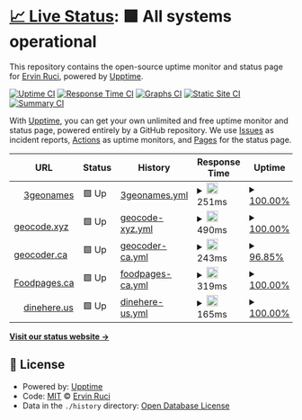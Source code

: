 # [📈 Live Status](https://uptime.3geonames.org): <!--live status--> **🟩 All systems operational**

This repository contains the open-source uptime monitor and status page for [Ervin Ruci](http://eruci.com), powered by [Upptime](https://github.com/upptime/upptime).

[![Uptime CI](https://github.com/koj-co/upptime/workflows/Uptime%20CI/badge.svg)](https://github.com/koj-co/upptime/actions?query=workflow%3A%22Uptime+CI%22)
[![Response Time CI](https://github.com/koj-co/upptime/workflows/Response%20Time%20CI/badge.svg)](https://github.com/koj-co/upptime/actions?query=workflow%3A%22Response+Time+CI%22)
[![Graphs CI](https://github.com/koj-co/upptime/workflows/Graphs%20CI/badge.svg)](https://github.com/koj-co/upptime/actions?query=workflow%3A%22Graphs+CI%22)
[![Static Site CI](https://github.com/koj-co/upptime/workflows/Static%20Site%20CI/badge.svg)](https://github.com/koj-co/upptime/actions?query=workflow%3A%22Static+Site+CI%22)
[![Summary CI](https://github.com/koj-co/upptime/workflows/Summary%20CI/badge.svg)](https://github.com/koj-co/upptime/actions?query=workflow%3A%22Summary+CI%22)

With [Upptime](https://upptime.js.org), you can get your own unlimited and free uptime monitor and status page, powered entirely by a GitHub repository. We use [Issues](https://github.com/eruci/upptime/issues) as incident reports, [Actions](https://github.com/eruci/upptime/actions) as uptime monitors, and [Pages](https://uptime.3geonames.org) for the status page.

<!--start: status pages-->
<!-- This summary is generated by Upptime (https://github.com/upptime/upptime) -->
<!-- Do not edit this manually, your changes will be overwritten -->
<!-- prettier-ignore -->
| URL | Status | History | Response Time | Uptime |
| --- | ------ | ------- | ------------- | ------ |
| <img alt="" src="https://favicons.githubusercontent.com/3geonames.org" height="13"> [3geonames](https://3geonames.org) | 🟩 Up | [3geonames.yml](https://github.com/eruci/uptime/commits/master/history/3geonames.yml) | <details><summary><img alt="Response time graph" src="./graphs/3geonames/response-time-week.png" height="20"> 251ms</summary><br><a href="https://uptime.3geonames.org/history/3geonames"><img alt="Response time 251" src="https://img.shields.io/endpoint?url=https%3A%2F%2Fraw.githubusercontent.com%2Feruci%2Fuptime%2Fmaster%2Fapi%2F3geonames%2Fresponse-time.json"></a><br><a href="https://uptime.3geonames.org/history/3geonames"><img alt="24-hour response time 251" src="https://img.shields.io/endpoint?url=https%3A%2F%2Fraw.githubusercontent.com%2Feruci%2Fuptime%2Fmaster%2Fapi%2F3geonames%2Fresponse-time-day.json"></a><br><a href="https://uptime.3geonames.org/history/3geonames"><img alt="7-day response time 251" src="https://img.shields.io/endpoint?url=https%3A%2F%2Fraw.githubusercontent.com%2Feruci%2Fuptime%2Fmaster%2Fapi%2F3geonames%2Fresponse-time-week.json"></a><br><a href="https://uptime.3geonames.org/history/3geonames"><img alt="30-day response time 251" src="https://img.shields.io/endpoint?url=https%3A%2F%2Fraw.githubusercontent.com%2Feruci%2Fuptime%2Fmaster%2Fapi%2F3geonames%2Fresponse-time-month.json"></a><br><a href="https://uptime.3geonames.org/history/3geonames"><img alt="1-year response time 251" src="https://img.shields.io/endpoint?url=https%3A%2F%2Fraw.githubusercontent.com%2Feruci%2Fuptime%2Fmaster%2Fapi%2F3geonames%2Fresponse-time-year.json"></a></details> | <details><summary><a href="https://uptime.3geonames.org/history/3geonames">100.00%</a></summary><a href="https://uptime.3geonames.org/history/3geonames"><img alt="All-time uptime 100.00%" src="https://img.shields.io/endpoint?url=https%3A%2F%2Fraw.githubusercontent.com%2Feruci%2Fuptime%2Fmaster%2Fapi%2F3geonames%2Fuptime.json"></a><br><a href="https://uptime.3geonames.org/history/3geonames"><img alt="24-hour uptime 100.00%" src="https://img.shields.io/endpoint?url=https%3A%2F%2Fraw.githubusercontent.com%2Feruci%2Fuptime%2Fmaster%2Fapi%2F3geonames%2Fuptime-day.json"></a><br><a href="https://uptime.3geonames.org/history/3geonames"><img alt="7-day uptime 100.00%" src="https://img.shields.io/endpoint?url=https%3A%2F%2Fraw.githubusercontent.com%2Feruci%2Fuptime%2Fmaster%2Fapi%2F3geonames%2Fuptime-week.json"></a><br><a href="https://uptime.3geonames.org/history/3geonames"><img alt="30-day uptime 100.00%" src="https://img.shields.io/endpoint?url=https%3A%2F%2Fraw.githubusercontent.com%2Feruci%2Fuptime%2Fmaster%2Fapi%2F3geonames%2Fuptime-month.json"></a><br><a href="https://uptime.3geonames.org/history/3geonames"><img alt="1-year uptime 100.00%" src="https://img.shields.io/endpoint?url=https%3A%2F%2Fraw.githubusercontent.com%2Feruci%2Fuptime%2Fmaster%2Fapi%2F3geonames%2Fuptime-year.json"></a></details>
| <img alt="" src="https://favicons.githubusercontent.com/geocode.xyz" height="13"> [geocode.xyz](https://geocode.xyz) | 🟩 Up | [geocode-xyz.yml](https://github.com/eruci/uptime/commits/master/history/geocode-xyz.yml) | <details><summary><img alt="Response time graph" src="./graphs/geocode-xyz/response-time-week.png" height="20"> 490ms</summary><br><a href="https://uptime.3geonames.org/history/geocode-xyz"><img alt="Response time 490" src="https://img.shields.io/endpoint?url=https%3A%2F%2Fraw.githubusercontent.com%2Feruci%2Fuptime%2Fmaster%2Fapi%2Fgeocode-xyz%2Fresponse-time.json"></a><br><a href="https://uptime.3geonames.org/history/geocode-xyz"><img alt="24-hour response time 490" src="https://img.shields.io/endpoint?url=https%3A%2F%2Fraw.githubusercontent.com%2Feruci%2Fuptime%2Fmaster%2Fapi%2Fgeocode-xyz%2Fresponse-time-day.json"></a><br><a href="https://uptime.3geonames.org/history/geocode-xyz"><img alt="7-day response time 490" src="https://img.shields.io/endpoint?url=https%3A%2F%2Fraw.githubusercontent.com%2Feruci%2Fuptime%2Fmaster%2Fapi%2Fgeocode-xyz%2Fresponse-time-week.json"></a><br><a href="https://uptime.3geonames.org/history/geocode-xyz"><img alt="30-day response time 490" src="https://img.shields.io/endpoint?url=https%3A%2F%2Fraw.githubusercontent.com%2Feruci%2Fuptime%2Fmaster%2Fapi%2Fgeocode-xyz%2Fresponse-time-month.json"></a><br><a href="https://uptime.3geonames.org/history/geocode-xyz"><img alt="1-year response time 490" src="https://img.shields.io/endpoint?url=https%3A%2F%2Fraw.githubusercontent.com%2Feruci%2Fuptime%2Fmaster%2Fapi%2Fgeocode-xyz%2Fresponse-time-year.json"></a></details> | <details><summary><a href="https://uptime.3geonames.org/history/geocode-xyz">100.00%</a></summary><a href="https://uptime.3geonames.org/history/geocode-xyz"><img alt="All-time uptime 100.00%" src="https://img.shields.io/endpoint?url=https%3A%2F%2Fraw.githubusercontent.com%2Feruci%2Fuptime%2Fmaster%2Fapi%2Fgeocode-xyz%2Fuptime.json"></a><br><a href="https://uptime.3geonames.org/history/geocode-xyz"><img alt="24-hour uptime 100.00%" src="https://img.shields.io/endpoint?url=https%3A%2F%2Fraw.githubusercontent.com%2Feruci%2Fuptime%2Fmaster%2Fapi%2Fgeocode-xyz%2Fuptime-day.json"></a><br><a href="https://uptime.3geonames.org/history/geocode-xyz"><img alt="7-day uptime 100.00%" src="https://img.shields.io/endpoint?url=https%3A%2F%2Fraw.githubusercontent.com%2Feruci%2Fuptime%2Fmaster%2Fapi%2Fgeocode-xyz%2Fuptime-week.json"></a><br><a href="https://uptime.3geonames.org/history/geocode-xyz"><img alt="30-day uptime 100.00%" src="https://img.shields.io/endpoint?url=https%3A%2F%2Fraw.githubusercontent.com%2Feruci%2Fuptime%2Fmaster%2Fapi%2Fgeocode-xyz%2Fuptime-month.json"></a><br><a href="https://uptime.3geonames.org/history/geocode-xyz"><img alt="1-year uptime 100.00%" src="https://img.shields.io/endpoint?url=https%3A%2F%2Fraw.githubusercontent.com%2Feruci%2Fuptime%2Fmaster%2Fapi%2Fgeocode-xyz%2Fuptime-year.json"></a></details>
| <img alt="" src="https://favicons.githubusercontent.com/geocoder.ca" height="13"> [geocoder.ca](https://geocoder.ca) | 🟩 Up | [geocoder-ca.yml](https://github.com/eruci/uptime/commits/master/history/geocoder-ca.yml) | <details><summary><img alt="Response time graph" src="./graphs/geocoder-ca/response-time-week.png" height="20"> 243ms</summary><br><a href="https://uptime.3geonames.org/history/geocoder-ca"><img alt="Response time 243" src="https://img.shields.io/endpoint?url=https%3A%2F%2Fraw.githubusercontent.com%2Feruci%2Fuptime%2Fmaster%2Fapi%2Fgeocoder-ca%2Fresponse-time.json"></a><br><a href="https://uptime.3geonames.org/history/geocoder-ca"><img alt="24-hour response time 243" src="https://img.shields.io/endpoint?url=https%3A%2F%2Fraw.githubusercontent.com%2Feruci%2Fuptime%2Fmaster%2Fapi%2Fgeocoder-ca%2Fresponse-time-day.json"></a><br><a href="https://uptime.3geonames.org/history/geocoder-ca"><img alt="7-day response time 243" src="https://img.shields.io/endpoint?url=https%3A%2F%2Fraw.githubusercontent.com%2Feruci%2Fuptime%2Fmaster%2Fapi%2Fgeocoder-ca%2Fresponse-time-week.json"></a><br><a href="https://uptime.3geonames.org/history/geocoder-ca"><img alt="30-day response time 243" src="https://img.shields.io/endpoint?url=https%3A%2F%2Fraw.githubusercontent.com%2Feruci%2Fuptime%2Fmaster%2Fapi%2Fgeocoder-ca%2Fresponse-time-month.json"></a><br><a href="https://uptime.3geonames.org/history/geocoder-ca"><img alt="1-year response time 243" src="https://img.shields.io/endpoint?url=https%3A%2F%2Fraw.githubusercontent.com%2Feruci%2Fuptime%2Fmaster%2Fapi%2Fgeocoder-ca%2Fresponse-time-year.json"></a></details> | <details><summary><a href="https://uptime.3geonames.org/history/geocoder-ca">96.85%</a></summary><a href="https://uptime.3geonames.org/history/geocoder-ca"><img alt="All-time uptime 96.85%" src="https://img.shields.io/endpoint?url=https%3A%2F%2Fraw.githubusercontent.com%2Feruci%2Fuptime%2Fmaster%2Fapi%2Fgeocoder-ca%2Fuptime.json"></a><br><a href="https://uptime.3geonames.org/history/geocoder-ca"><img alt="24-hour uptime 96.85%" src="https://img.shields.io/endpoint?url=https%3A%2F%2Fraw.githubusercontent.com%2Feruci%2Fuptime%2Fmaster%2Fapi%2Fgeocoder-ca%2Fuptime-day.json"></a><br><a href="https://uptime.3geonames.org/history/geocoder-ca"><img alt="7-day uptime 96.85%" src="https://img.shields.io/endpoint?url=https%3A%2F%2Fraw.githubusercontent.com%2Feruci%2Fuptime%2Fmaster%2Fapi%2Fgeocoder-ca%2Fuptime-week.json"></a><br><a href="https://uptime.3geonames.org/history/geocoder-ca"><img alt="30-day uptime 96.85%" src="https://img.shields.io/endpoint?url=https%3A%2F%2Fraw.githubusercontent.com%2Feruci%2Fuptime%2Fmaster%2Fapi%2Fgeocoder-ca%2Fuptime-month.json"></a><br><a href="https://uptime.3geonames.org/history/geocoder-ca"><img alt="1-year uptime 96.85%" src="https://img.shields.io/endpoint?url=https%3A%2F%2Fraw.githubusercontent.com%2Feruci%2Fuptime%2Fmaster%2Fapi%2Fgeocoder-ca%2Fuptime-year.json"></a></details>
| <img alt="" src="https://favicons.githubusercontent.com/foodpages.ca" height="13"> [Foodpages.ca](https://foodpages.ca) | 🟩 Up | [foodpages-ca.yml](https://github.com/eruci/uptime/commits/master/history/foodpages-ca.yml) | <details><summary><img alt="Response time graph" src="./graphs/foodpages-ca/response-time-week.png" height="20"> 319ms</summary><br><a href="https://uptime.3geonames.org/history/foodpages-ca"><img alt="Response time 319" src="https://img.shields.io/endpoint?url=https%3A%2F%2Fraw.githubusercontent.com%2Feruci%2Fuptime%2Fmaster%2Fapi%2Ffoodpages-ca%2Fresponse-time.json"></a><br><a href="https://uptime.3geonames.org/history/foodpages-ca"><img alt="24-hour response time 319" src="https://img.shields.io/endpoint?url=https%3A%2F%2Fraw.githubusercontent.com%2Feruci%2Fuptime%2Fmaster%2Fapi%2Ffoodpages-ca%2Fresponse-time-day.json"></a><br><a href="https://uptime.3geonames.org/history/foodpages-ca"><img alt="7-day response time 319" src="https://img.shields.io/endpoint?url=https%3A%2F%2Fraw.githubusercontent.com%2Feruci%2Fuptime%2Fmaster%2Fapi%2Ffoodpages-ca%2Fresponse-time-week.json"></a><br><a href="https://uptime.3geonames.org/history/foodpages-ca"><img alt="30-day response time 319" src="https://img.shields.io/endpoint?url=https%3A%2F%2Fraw.githubusercontent.com%2Feruci%2Fuptime%2Fmaster%2Fapi%2Ffoodpages-ca%2Fresponse-time-month.json"></a><br><a href="https://uptime.3geonames.org/history/foodpages-ca"><img alt="1-year response time 319" src="https://img.shields.io/endpoint?url=https%3A%2F%2Fraw.githubusercontent.com%2Feruci%2Fuptime%2Fmaster%2Fapi%2Ffoodpages-ca%2Fresponse-time-year.json"></a></details> | <details><summary><a href="https://uptime.3geonames.org/history/foodpages-ca">100.00%</a></summary><a href="https://uptime.3geonames.org/history/foodpages-ca"><img alt="All-time uptime 100.00%" src="https://img.shields.io/endpoint?url=https%3A%2F%2Fraw.githubusercontent.com%2Feruci%2Fuptime%2Fmaster%2Fapi%2Ffoodpages-ca%2Fuptime.json"></a><br><a href="https://uptime.3geonames.org/history/foodpages-ca"><img alt="24-hour uptime 100.00%" src="https://img.shields.io/endpoint?url=https%3A%2F%2Fraw.githubusercontent.com%2Feruci%2Fuptime%2Fmaster%2Fapi%2Ffoodpages-ca%2Fuptime-day.json"></a><br><a href="https://uptime.3geonames.org/history/foodpages-ca"><img alt="7-day uptime 100.00%" src="https://img.shields.io/endpoint?url=https%3A%2F%2Fraw.githubusercontent.com%2Feruci%2Fuptime%2Fmaster%2Fapi%2Ffoodpages-ca%2Fuptime-week.json"></a><br><a href="https://uptime.3geonames.org/history/foodpages-ca"><img alt="30-day uptime 100.00%" src="https://img.shields.io/endpoint?url=https%3A%2F%2Fraw.githubusercontent.com%2Feruci%2Fuptime%2Fmaster%2Fapi%2Ffoodpages-ca%2Fuptime-month.json"></a><br><a href="https://uptime.3geonames.org/history/foodpages-ca"><img alt="1-year uptime 100.00%" src="https://img.shields.io/endpoint?url=https%3A%2F%2Fraw.githubusercontent.com%2Feruci%2Fuptime%2Fmaster%2Fapi%2Ffoodpages-ca%2Fuptime-year.json"></a></details>
| <img alt="" src="https://favicons.githubusercontent.com/dinehere.us" height="13"> [dinehere.us](https://dinehere.us) | 🟩 Up | [dinehere-us.yml](https://github.com/eruci/uptime/commits/master/history/dinehere-us.yml) | <details><summary><img alt="Response time graph" src="./graphs/dinehere-us/response-time-week.png" height="20"> 165ms</summary><br><a href="https://uptime.3geonames.org/history/dinehere-us"><img alt="Response time 165" src="https://img.shields.io/endpoint?url=https%3A%2F%2Fraw.githubusercontent.com%2Feruci%2Fuptime%2Fmaster%2Fapi%2Fdinehere-us%2Fresponse-time.json"></a><br><a href="https://uptime.3geonames.org/history/dinehere-us"><img alt="24-hour response time 165" src="https://img.shields.io/endpoint?url=https%3A%2F%2Fraw.githubusercontent.com%2Feruci%2Fuptime%2Fmaster%2Fapi%2Fdinehere-us%2Fresponse-time-day.json"></a><br><a href="https://uptime.3geonames.org/history/dinehere-us"><img alt="7-day response time 165" src="https://img.shields.io/endpoint?url=https%3A%2F%2Fraw.githubusercontent.com%2Feruci%2Fuptime%2Fmaster%2Fapi%2Fdinehere-us%2Fresponse-time-week.json"></a><br><a href="https://uptime.3geonames.org/history/dinehere-us"><img alt="30-day response time 165" src="https://img.shields.io/endpoint?url=https%3A%2F%2Fraw.githubusercontent.com%2Feruci%2Fuptime%2Fmaster%2Fapi%2Fdinehere-us%2Fresponse-time-month.json"></a><br><a href="https://uptime.3geonames.org/history/dinehere-us"><img alt="1-year response time 165" src="https://img.shields.io/endpoint?url=https%3A%2F%2Fraw.githubusercontent.com%2Feruci%2Fuptime%2Fmaster%2Fapi%2Fdinehere-us%2Fresponse-time-year.json"></a></details> | <details><summary><a href="https://uptime.3geonames.org/history/dinehere-us">100.00%</a></summary><a href="https://uptime.3geonames.org/history/dinehere-us"><img alt="All-time uptime 100.00%" src="https://img.shields.io/endpoint?url=https%3A%2F%2Fraw.githubusercontent.com%2Feruci%2Fuptime%2Fmaster%2Fapi%2Fdinehere-us%2Fuptime.json"></a><br><a href="https://uptime.3geonames.org/history/dinehere-us"><img alt="24-hour uptime 100.00%" src="https://img.shields.io/endpoint?url=https%3A%2F%2Fraw.githubusercontent.com%2Feruci%2Fuptime%2Fmaster%2Fapi%2Fdinehere-us%2Fuptime-day.json"></a><br><a href="https://uptime.3geonames.org/history/dinehere-us"><img alt="7-day uptime 100.00%" src="https://img.shields.io/endpoint?url=https%3A%2F%2Fraw.githubusercontent.com%2Feruci%2Fuptime%2Fmaster%2Fapi%2Fdinehere-us%2Fuptime-week.json"></a><br><a href="https://uptime.3geonames.org/history/dinehere-us"><img alt="30-day uptime 100.00%" src="https://img.shields.io/endpoint?url=https%3A%2F%2Fraw.githubusercontent.com%2Feruci%2Fuptime%2Fmaster%2Fapi%2Fdinehere-us%2Fuptime-month.json"></a><br><a href="https://uptime.3geonames.org/history/dinehere-us"><img alt="1-year uptime 100.00%" src="https://img.shields.io/endpoint?url=https%3A%2F%2Fraw.githubusercontent.com%2Feruci%2Fuptime%2Fmaster%2Fapi%2Fdinehere-us%2Fuptime-year.json"></a></details>

<!--end: status pages-->

[**Visit our status website →**](https://uptime.3geonames.org)

## 📄 License

- Powered by: [Upptime](https://github.com/upptime/upptime)
- Code: [MIT](./LICENSE) © [Ervin Ruci](http://eruci.com)
- Data in the `./history` directory: [Open Database License](https://opendatacommons.org/licenses/odbl/1-0/)
